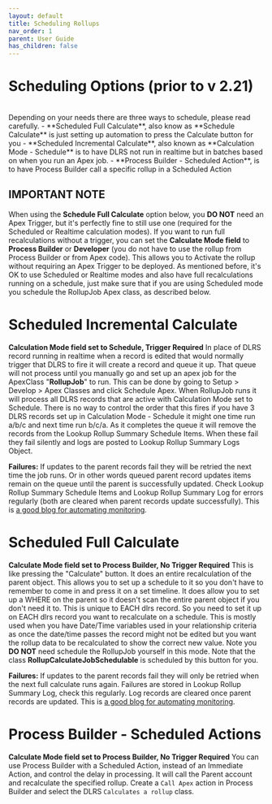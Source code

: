 ```yaml
---
layout: default
title: Scheduling Rollups
nav_order: 1
parent: User Guide
has_children: false
---
```


# Scheduling Options (prior to v 2.21)

<br/>
Depending on your needs there are three ways to schedule, please read carefully.
- **Scheduled Full Calculate**, also know as **Schedule Calculate** is just setting up automation to press the Calculate button for you 
- **Scheduled Incremental Calculate**, also known as **Calculation Mode - Schedule** is to have DLRS not run in realtime but in batches based on when you run an Apex job.
- **Process Builder - Scheduled Action**, is to have Process Builder call a specific rollup in a Scheduled Action

## IMPORTANT NOTE
When using the **Schedule Full Calculate** option below, you **DO
NOT** need an Apex Trigger, but it's perfectly fine to still use one
(required for the Scheduled or Realtime calculation modes). If you
want to run full recalculations without a trigger, you can set the
**Calculate Mode field** to **Process Builder** or **Developer** (you
do not have to use the rollup from Process Builder or from Apex code).
This allows you to Activate the rollup without requiring an Apex
Trigger to be deployed. As mentioned before, it's OK to use Scheduled
or Realtime modes and also have full recalculations running on a
schedule, just make sure that if you are using Scheduled mode you
schedule the RollupJob Apex class, as described below.
 
# Scheduled Incremental Calculate
**Calculation Mode field set to Schedule, Trigger Required**
In place of DLRS record running in realtime when a record is edited that would normally trigger that DLRS to fire it will create a record and queue it up.  That queue will not process until you manually go and set up an apex job for the ApexClass "**RollupJob**" to run.  This can be done by going to Setup > Develop > Apex Classes and click Schedule Apex.  When RollupJob runs it will process all DLRS records that are active with Calculation Mode set to Schedule.  There is no way to control the order that this fires if you have 3 DLRS records set up in Calculation Mode - Schedule it might one time run a/b/c and next time run b/c/a.  As it completes the queue it will remove the records from the Lookup Rollup Summary Schedule Items.  When these fail they fail silently and logs are posted to Lookup Rollup Summary Logs Object.

**Failures:** If updates to the parent records fail they will be retried the next time the job runs. Or in other words queued parent record updates items remain on the queue until the parent is successfully updated. Check Lookup Rollup Summary Schedule Items and Lookup Rollup Summary Log for errors regularly (both are cleared when parent records update successfully). This is [a good blog for automating monitoring](https://www.dandonin.com/2017/05/24/automated-error-alerts-and-mass-delete-error-records/).
 
# Scheduled Full Calculate
**Calculate Mode field set to Process Builder, No Trigger Required** 
This is like pressing the "Calculate" button.  It does an entire recalculation of the parent object.  This allows you to set up a schedule to it so you don't have to remember to come in and press it on a set timeline.  It does allow you to set up a WHERE on the parent so it doesn't scan the entire parent object if you don't need it to. This is unique to EACH dlrs record. So you need to set it up on EACH dlrs record you want to recalculate on a schedule.  This is mostly used when you have Date/Time variables used in your relationship criteria as once the date/time passes the record might not be edited but you want the rollup data to be recalculated to show the correct new value. Note you **DO NOT** need schedule the RollupJob yourself in this mode. Note that the class **RollupCalculateJobSchedulable** is scheduled by this button for you.

**Failures:** If updates to the parent records fail they will only be retried when the next full calculate runs again. Failures are stored in Lookup Rollup Summary Log, check this regularly. Log records are cleared once parent records are updated. This is [a good blog for automating monitoring](https://www.dandonin.com/2017/05/24/automated-error-alerts-and-mass-delete-error-records/).

# Process Builder - Scheduled Actions
**Calculate Mode field set to Process Builder, No Trigger Required** 
You can use Process Builder with a Scheduled Action, instead of an Immediate Action, and control the delay in processing. It will call the Parent account and recalculate the specified rollup. Create a `Call Apex` action in Process Builder and select the DLRS `Calculates a rollup` class.


